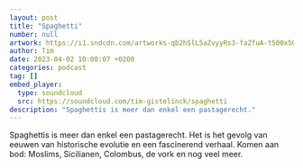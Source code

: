 ```yaml
---
layout: post
title: "Spaghetti"
number: null
artwork: https://i1.sndcdn.com/artworks-qb2hSlL5aZvyyRs3-faZfuA-t500x500.jpg
author: Tim
date: 2023-04-02 10:00:07 +0200
categories: podcast
tag: []
embed_player:
  type: soundcloud
  src: https://soundcloud.com/tim-gistelinck/spaghetti
description: "Spaghettis is meer dan enkel een pastagerecht."
---
```

Spaghettis is meer dan enkel een pastagerecht. Het is het gevolg van eeuwen van historische evolutie en een fascinerend verhaal. Komen aan bod: Moslims, Sicilianen, Colombus, de vork en nog veel meer.